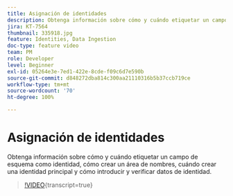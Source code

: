 ```yaml
---
title: Asignación de identidades
description: Obtenga información sobre cómo y cuándo etiquetar un campo de esquema como identidad y cómo crear un área de nombres. Aprenda cuándo crear una identidad principal y cómo introducir y verificar datos de identidad.
jira: KT-7564
thumbnail: 335918.jpg
feature: Identities, Data Ingestion
doc-type: feature video
team: PM
role: Developer
level: Beginner
exl-id: 05264e3e-7ed1-422e-8cde-f09c6d7e590b
source-git-commit: d848272dba814c300aa21110316b5b37ccb719ce
workflow-type: tm+mt
source-wordcount: '70'
ht-degree: 100%

---
```


# Asignación de identidades

Obtenga información sobre cómo y cuándo etiquetar un campo de esquema como identidad, cómo crear un área de nombres, cuándo crear una identidad principal y cómo introducir y verificar datos de identidad.

>[!VIDEO](https://video.tv.adobe.com/v/335918?quality=12&learn=on){transcript=true}

